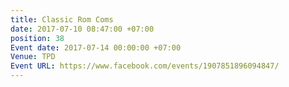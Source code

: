 ```yaml
---
title: Classic Rom Coms
date: 2017-07-10 08:47:00 +07:00
position: 38
Event date: 2017-07-14 00:00:00 +07:00
Venue: TPD
Event URL: https://www.facebook.com/events/1907851896094847/
---
```


